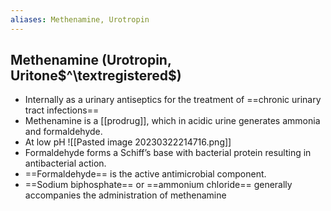 ```yaml
---
aliases: Methenamine, Urotropin
---
```

## Methenamine (Urotropin, Uritone$^\textregistered$)
- Internally as a urinary antiseptics for the treatment of ==chronic urinary tract infections==
- Methenamine is a [[prodrug]], which in acidic urine generates ammonia and formaldehyde.
- At low pH
![[Pasted image 20230322214716.png]]
- Formaldehyde forms a Schiff’s base with bacterial protein resulting in antibacterial action.
- ==Formaldehyde== is the active antimicrobial component.
- ==Sodium biphosphate== or ==ammonium chloride== generally accompanies the administration of methenamine